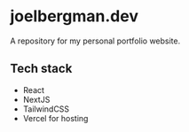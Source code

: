 # joelbergman.dev

A repository for my personal portfolio website.

## Tech stack

- React
- NextJS
- TailwindCSS
- Vercel for hosting
